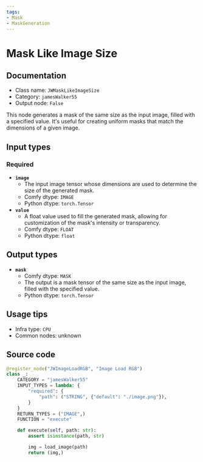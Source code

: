 ```yaml
---
tags:
- Mask
- MaskGeneration
---
```


# Mask Like Image Size
## Documentation
- Class name: `JWMaskLikeImageSize`
- Category: `jamesWalker55`
- Output node: `False`

This node generates a mask of the same size as the input image, filled with a specified value. It's useful for creating uniform masks that match the dimensions of a given image.
## Input types
### Required
- **`image`**
    - The input image tensor whose dimensions are used to determine the size of the generated mask.
    - Comfy dtype: `IMAGE`
    - Python dtype: `torch.Tensor`
- **`value`**
    - A float value used to fill the generated mask, allowing for customization of the mask's intensity or transparency.
    - Comfy dtype: `FLOAT`
    - Python dtype: `float`
## Output types
- **`mask`**
    - Comfy dtype: `MASK`
    - The output is a mask tensor of the same size as the input image, filled with the specified value.
    - Python dtype: `torch.Tensor`
## Usage tips
- Infra type: `CPU`
- Common nodes: unknown


## Source code
```python
@register_node("JWImageLoadRGB", "Image Load RGB")
class _:
    CATEGORY = "jamesWalker55"
    INPUT_TYPES = lambda: {
        "required": {
            "path": ("STRING", {"default": "./image.png"}),
        }
    }
    RETURN_TYPES = ("IMAGE",)
    FUNCTION = "execute"

    def execute(self, path: str):
        assert isinstance(path, str)

        img = load_image(path)
        return (img,)

```
